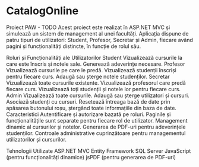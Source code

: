 # CatalogOnline
Proiect PAW - TODO
Acest proiect este realizat în ASP.NET MVC și simulează un sistem de management al unei facultăți. Aplicația dispune de patru tipuri de utilizatori: Student, Profesor, Secretar și Admin, fiecare având pagini și funcționalități distincte, în funcție de rolul său.

Roluri și Funcționalități ale Utilizatorilor
Student
Vizualizează cursurile la care este înscris și notele sale.
Generează adeverințe necesare.
Profesor
Vizualizează cursurile pe care le predă.
Vizualizează studenții înscriși pentru fiecare curs.
Adaugă sau șterge notele studenților.
Secretar
Vizualizează toate cursurile existente.
Vizualizează profesorul care predă fiecare curs.
Vizualizează toți studenții și notele lor pentru fiecare curs.
Admin
Vizualizează toate cursurile.
Adaugă sau șterge utilizatori și cursuri.
Asociază studenți cu cursuri.
Resetează întreaga bază de date prin apăsarea butonului roșu, ștergând toate informațiile din baza de date.
Caracteristici
Autentificare și autorizare bazată pe roluri.
Paginile și funcționalitățile sunt separate pentru fiecare rol de utilizator.
Management dinamic al cursurilor și notelor.
Generarea de PDF-uri pentru adeverințele studenților.
Controale administrative cuprinzătoare pentru managementul utilizatorilor și cursurilor.

Tehnologii Utilizate
ASP.NET MVC
Entity Framework
SQL Server
JavaScript (pentru funcționalități dinamice)
jsPDF (pentru generarea de PDF-uri)

